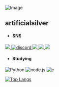 ![Image](https://github.com/user-attachments/assets/633c525c-2e05-4be9-8fc9-c53c1403e889)
## artificialsilver  <br/>

- #### SNS  <br/>
<a href="mailto:artificialsilver@gmail.com" target="_blank"><img src="https://img.shields.io/badge/Gmail-EA4335.svg?style=flat-square&logo=Gmail&logoColor=white"/></a><a href="https://discord.com/users/bagetbbang" target="_blank">
<img alt="discord" src ="https://img.shields.io/badge/discord-5865F2.svg?&style=flat-square&logo=discord&logoColor=white"/></a><a href="https://artificialsilver2.tistory.com/notice" target="_blank">
<img src="https://img.shields.io/badge/tistory-000000.svg?style=flat-square&logo=tistory&logoColor=white"/></a><a href="https://blog.naver.com/1f1e44" target="_blank">
<img src="https://img.shields.io/badge/naver-03C75A.svg?style=flat-square&logo=naver&logoColor=white"/></a><a href="https://www.instagram.com/rnar.nal/" target="_blank">
<img src="https://img.shields.io/badge/instagram-FF0069.svg?style=flat-square&logo=instagram&logoColor=white"/></a>

- #### Studying  <br/>
<a><img alt="Python" src ="https://img.shields.io/badge/Python-3776AB.svg?&style=flat-square&logo=Python&logoColor=white"/></a>
<a><img alt="node.js" src ="https://img.shields.io/badge/node.js-5FA04E.svg?&style=flat-square&logo=node.js&logoColor=white"/></a>
<a><img alt="c" src ="https://img.shields.io/badge/c-A8B9CC.svg?&style=flat-square&logo=c&logoColor=white"/></a> 

﻿[![Top Langs](https://github-readme-stats.vercel.app/api/top-langs/?username=artificialsilver&langs_count=10&layout=compact&theme=dark)](https://github.com/artificialsilver/artificialsilver)﻿
